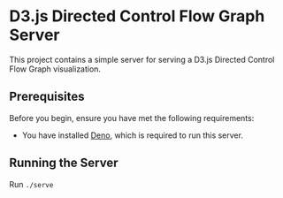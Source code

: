 # D3.js Directed Control Flow Graph Server

This project contains a simple server for serving a D3.js Directed Control Flow Graph visualization.

## Prerequisites

Before you begin, ensure you have met the following requirements:

* You have installed [Deno](https://deno.land/#installation), which is required to run this server.

## Running the Server

Run `./serve`

